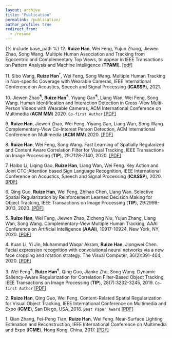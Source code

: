 ```yaml
---
layout: archive
title: "Publication"
permalink: /publication/
author_profile: true
redirect_from:
  - /resume
---
```


{% include base_path %}
12\. **Ruize Han**, Wei Feng, Yujun Zhang, Jiewen Zhao, Song Wang. Multiple Human Association and Tracking from Egocentric and Complementary Top Views, to appear in IEEE Transactions on Pattern Analysis and Machine Intelligence (**TPAMI**). [[pdf]](https://ieeexplore.ieee.org/document/9394804)

11\. Sibo Wang, **Ruize Han**$^\dagger$, Wei Feng, Song Wang. Multiple Human Tracking in Non-specific Coverage with Wearable Cameras, IEEE International Conference on Acoustics, Speech and Signal Processing (**ICASSP**), 2021.

10\. Jiewen Zhao<sup>&para;</sup>, **Ruize Han**<sup>&para;</sup>, Yiyang Gan<sup>&para;</sup>, Liang Wan, Wei Feng, Song Wang. Human Identification and Interaction Detection in Cross-View Multi-Person Videos with Wearable Cameras, ACM International Conference on Multimedia (**ACM MM**) 2020. `Co-first Author` [[PDF]](http://ruizehan.github.io/files/20-MM-CVID.pdf)

9\. **Ruize Han**, Jiewen Zhao, Wei Feng, Yiyang Gan, Liang Wan, Song Wang. Complementary-View Co-Interest Person Detection,  ACM International Conference on Multimedia (**ACM MM**) 2020. [[PDF]](http://ruizehan.github.io/files/20-MM-CIP.pdf)

8\. **Ruize Han**, Wei Feng, Song Wang. Fast Learning of Spatially Regularized and Content Aware Correlation Filter for Visual Tracking, IEEE Transactions on Image Processing (**TIP**), 29:7128-7140, 2020. [[PDF]](http://ruizehan.github.io/files/20-TIP_WSCF.pdf)

7\. Haibo Li, Liqing Gao, **Ruize Han**, Liang Wan, Wei Feng. Key Action and Joint CTC-Attention based Sign Language Recognition, IEEE International Conference on Acoustics, Speech and Signal Processing (**ICASSP**), 2020. [[PDF]](http://ruizehan.github.io/files/20-ICASSP.pdf) 

6\. Qing Guo, **Ruize Han**, Wei Feng, Zhihao Chen, Liang Wan. Selective Spatial Regularization by Reinforcement Learned Decision Making for Object Tracking, IEEE Transactions on Image Processing (**TIP**), 29:2999-3013, 2020. [[PDF]](http://ruizehan.github.io/files/20-TIP_SSR.pdf)

5\. **Ruize Han**, Wei Feng, Jiewen Zhao, Zicheng Niu, Yujun Zhang, Liang Wan, Song Wang. Complementary-View Multiple Human Tracking, AAAI Conference on Artificial Intelligence (**AAAI**), 10917-10924, New York, NY, 2020. [[PDF]](http://ruizehan.github.io/files/20-AAAI_CVMHT.pdf)

4\. Kuan Li, Yi Jin, Muhammad Waqar Akram, **Ruize Han**, Jiongwei Chen. Facial expression recognition with convolutional neural networks via a new face cropping and rotation strategy. The Visual Computer, 36(2):391-404, 2020. [[PDF]](http://ruizehan.github.io/files/19-VisCom.pdf)

3\. Wei Feng<sup>&para;</sup>, **Ruize Han**<sup>&para;</sup>, Qing Guo, Jianke Zhu, Song Wang. Dynamic Saliency-Aware Regularization for Correlation Filter-Based Object Tracking, IEEE Transactions on Image Processing (**TIP**), 28(7):3232-3245, 2019. `Co-first Author` [[PDF]](http://ruizehan.github.io/files/19_TIP_DSAR.pdf)

2\. **Ruize Han**, Qing Guo, Wei Feng. Content-Related Spatial Regularization for Visual Object Tracking, IEEE International Conference on Multimedia and Expo (**ICME**), San Diego, USA, 2018. `Best Paper Award` [[PDF]](http://ruizehan.github.io/files/18-ICME_CRSR.pdf)

1\. Qian Zhang, Fei-Peng Tian, **Ruize Han**, Wei Feng. Near-Surface Lighting Estimation and Reconstruction, IEEE International Conference on Multimedia and Expo (**ICME**), Hong Kong, China, 2017. [[PDF]](http://ruizehan.github.io/files/17-ICME_NSR.pdf)



